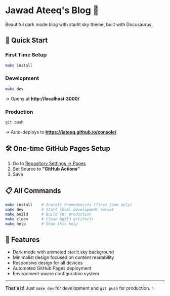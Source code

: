 # Jawad Ateeq's Blog 🌟

Beautiful dark mode blog with starlit sky theme, built with Docusaurus.

## 🚀 Quick Start

### First Time Setup
```bash
make install
```

### Development
```bash
make dev
```
→ Opens at **http://localhost:3000/**

### Production
```bash
git push
```
→ Auto-deploys to **https://jateeq.github.io/console/**

## 🛠️ One-time GitHub Pages Setup

1. Go to [Repository Settings → Pages](https://github.com/jateeq/console/settings/pages)
2. Set Source to **"GitHub Actions"**
3. Save

## 📋 All Commands

```bash
make install    # Install dependencies (first time only)
make dev        # Start local development server
make build      # Build for production
make clean      # Clean build artifacts
make help       # Show this help
```

## 🎨 Features

- Dark mode with animated starlit sky background
- Minimalist design focused on content readability
- Responsive design for all devices
- Automated GitHub Pages deployment
- Environment-aware configuration system

---

**That's it!** Just `make dev` for development and `git push` for production. ✨